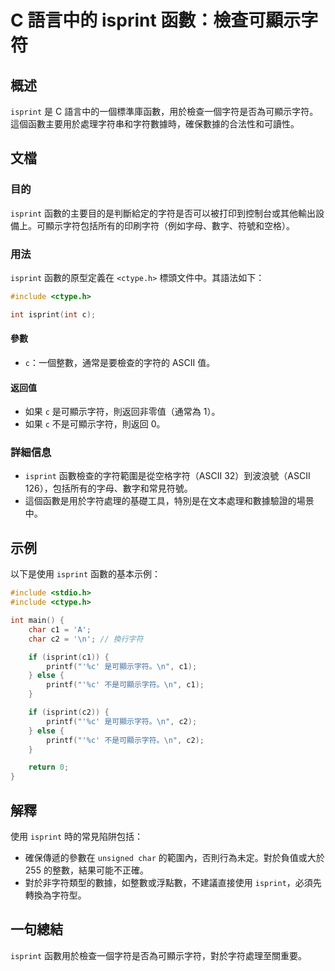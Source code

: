 <!--
Meta Description: # C 語言中的 isprint 函數：檢查可顯示字符 ## 概述 `isprint` 是 C 語言中的一個標準庫函數，用於檢查一個字符是否為可顯示字符。這個函數主要用於處理字符串和字符數據時，確保數據的合法性和可讀性。 ## 文檔 ### 目的 `isprint` 函數的主要目的是判斷給定的字符是...
Meta Keywords: isprint, printf, ctype, include, int
-->

# C 語言中的 isprint 函數：檢查可顯示字符

## 概述
`isprint` 是 C 語言中的一個標準庫函數，用於檢查一個字符是否為可顯示字符。這個函數主要用於處理字符串和字符數據時，確保數據的合法性和可讀性。

## 文檔
### 目的
`isprint` 函數的主要目的是判斷給定的字符是否可以被打印到控制台或其他輸出設備上。可顯示字符包括所有的印刷字符（例如字母、數字、符號和空格）。

### 用法
`isprint` 函數的原型定義在 `<ctype.h>` 標頭文件中。其語法如下：

```c
#include <ctype.h>

int isprint(int c);
```

#### 參數
- `c`：一個整數，通常是要檢查的字符的 ASCII 值。

#### 返回值
- 如果 `c` 是可顯示字符，則返回非零值（通常為 1）。
- 如果 `c` 不是可顯示字符，則返回 0。

### 詳細信息
- `isprint` 函數檢查的字符範圍是從空格字符（ASCII 32）到波浪號（ASCII 126），包括所有的字母、數字和常見符號。
- 這個函數是用於字符處理的基礎工具，特別是在文本處理和數據驗證的場景中。

## 示例
以下是使用 `isprint` 函數的基本示例：

```c
#include <stdio.h>
#include <ctype.h>

int main() {
    char c1 = 'A';
    char c2 = '\n'; // 換行字符

    if (isprint(c1)) {
        printf("'%c' 是可顯示字符。\n", c1);
    } else {
        printf("'%c' 不是可顯示字符。\n", c1);
    }

    if (isprint(c2)) {
        printf("'%c' 是可顯示字符。\n", c2);
    } else {
        printf("'%c' 不是可顯示字符。\n", c2);
    }

    return 0;
}
```

## 解釋
使用 `isprint` 時的常見陷阱包括：
- 確保傳遞的參數在 `unsigned char` 的範圍內，否則行為未定。對於負值或大於 255 的整數，結果可能不正確。
- 對於非字符類型的數據，如整數或浮點數，不建議直接使用 `isprint`，必須先轉換為字符型。

## 一句總結
`isprint` 函數用於檢查一個字符是否為可顯示字符，對於字符處理至關重要。